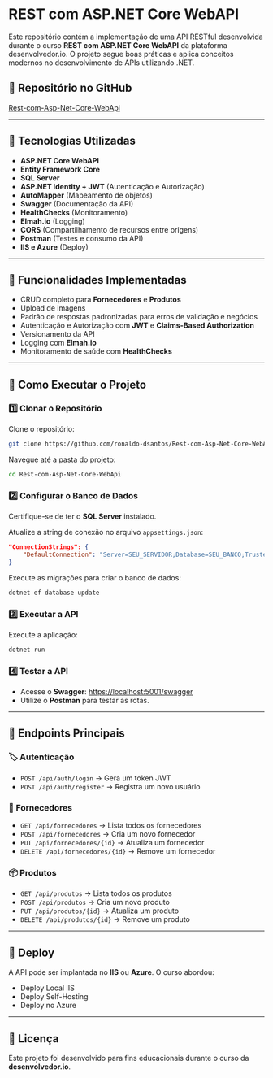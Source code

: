 # REST com ASP.NET Core WebAPI

Este repositório contém a implementação de uma API RESTful desenvolvida durante o curso **REST com ASP.NET Core WebAPI** da plataforma desenvolvedor.io. O projeto segue boas práticas e aplica conceitos modernos no desenvolvimento de APIs utilizando .NET.

## 🔗 Repositório no GitHub  
[Rest-com-Asp-Net-Core-WebApi](https://github.com/ronaldo-dsantos/Rest-com-Asp-Net-Core-WebApi)

---

## 📌 Tecnologias Utilizadas

- **ASP.NET Core WebAPI**
- **Entity Framework Core**
- **SQL Server**
- **ASP.NET Identity + JWT** (Autenticação e Autorização)
- **AutoMapper** (Mapeamento de objetos)
- **Swagger** (Documentação da API)
- **HealthChecks** (Monitoramento)
- **Elmah.io** (Logging)
- **CORS** (Compartilhamento de recursos entre origens)
- **Postman** (Testes e consumo da API)
- **IIS e Azure** (Deploy)

---

## 🎯 Funcionalidades Implementadas

- CRUD completo para **Fornecedores** e **Produtos**
- Upload de imagens
- Padrão de respostas padronizadas para erros de validação e negócios
- Autenticação e Autorização com **JWT** e **Claims-Based Authorization**
- Versionamento da API
- Logging com **Elmah.io**
- Monitoramento de saúde com **HealthChecks**

---

## 🚀 Como Executar o Projeto

### 1️⃣ Clonar o Repositório

Clone o repositório:

```bash
git clone https://github.com/ronaldo-dsantos/Rest-com-Asp-Net-Core-WebApi.git
```

Navegue até a pasta do projeto:

```bash
cd Rest-com-Asp-Net-Core-WebApi
```

### 2️⃣ Configurar o Banco de Dados

Certifique-se de ter o **SQL Server** instalado.

Atualize a string de conexão no arquivo `appsettings.json`:

```json
"ConnectionStrings": {
    "DefaultConnection": "Server=SEU_SERVIDOR;Database=SEU_BANCO;Trusted_Connection=True;MultipleActiveResultSets=true"
}
```

Execute as migrações para criar o banco de dados:

```bash
dotnet ef database update
```

### 3️⃣ Executar a API

Execute a aplicação:

```bash
dotnet run
```

### 4️⃣ Testar a API

- Acesse o **Swagger**: [https://localhost:5001/swagger](https://localhost:5001/swagger)
- Utilize o **Postman** para testar as rotas.

---

## 📄 Endpoints Principais

### 🏷 Autenticação

- `POST /api/auth/login` → Gera um token JWT  
- `POST /api/auth/register` → Registra um novo usuário  

### 🏢 Fornecedores

- `GET /api/fornecedores` → Lista todos os fornecedores  
- `POST /api/fornecedores` → Cria um novo fornecedor  
- `PUT /api/fornecedores/{id}` → Atualiza um fornecedor  
- `DELETE /api/fornecedores/{id}` → Remove um fornecedor  

### 📦 Produtos

- `GET /api/produtos` → Lista todos os produtos  
- `POST /api/produtos` → Cria um novo produto  
- `PUT /api/produtos/{id}` → Atualiza um produto  
- `DELETE /api/produtos/{id}` → Remove um produto  

---

## 🚀 Deploy

A API pode ser implantada no **IIS** ou **Azure**. O curso abordou:

- Deploy Local IIS  
- Deploy Self-Hosting  
- Deploy no Azure  

---

## 📜 Licença

Este projeto foi desenvolvido para fins educacionais durante o curso da **desenvolvedor.io**.  